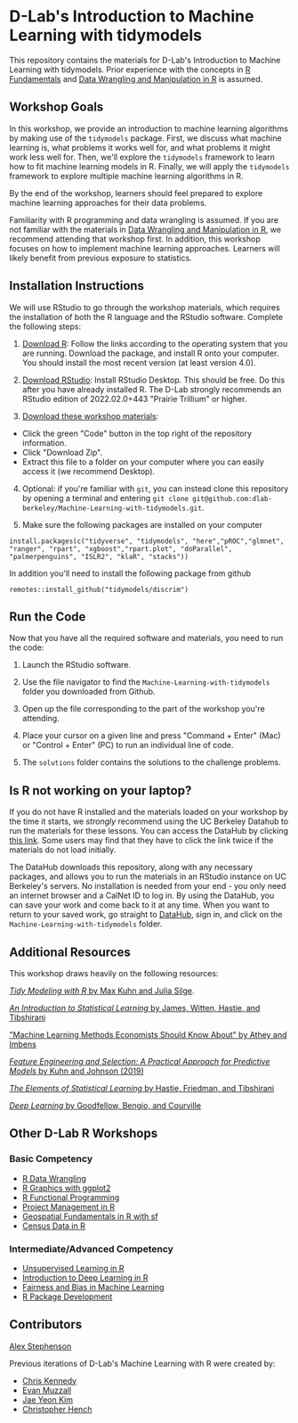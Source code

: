 # D-Lab's Introduction to Machine Learning with tidymodels 

This repository contains the materials for D-Lab's Introduction to Machine Learning with tidymodels. Prior experience with the concepts in [R Fundamentals](https://github.com/dlab-berkeley/R-Fundamentals) and [Data Wrangling and Manipulation in R](https://github.com/dlab-berkeley/R-Data-Wrangling) is assumed. 

## Workshop Goals 

In this workshop, we provide an introduction to machine learning algorithms by making use of the `tidymodels` package. First, we discuss what machine learning is, what problems it works well for, and what problems it might work less well for. Then, we'll explore the `tidymodels` framework to learn how to fit machine learning models in R. Finally, we will apply the `tidymodels` framework to explore multiple machine learning algorithms in R. 

By the end of the workshop, learners should feel prepared to explore machine learning approaches for their data problems. 

Familiarity with R programming and data wrangling is assumed. If you are not familiar with the materials in [Data Wrangling and Manipulation in R](https://github.com/dlab-berkeley/R-Data-Wrangling), we recommend attending that workshop first. In addition, this workshop focuses on how to implement machine learning approaches. Learners will likely benefit from previous exposure to statistics. 

## Installation Instructions

We will use RStudio to go through the workshop materials, which requires the installation of both the R language and the RStudio software. Complete the following steps:

1. [Download R](https://cloud.r-project.org/): Follow the links according to the operating system that you are running. Download the package, and install R onto your computer. You should install the most recent version (at least version 4.0).

2. [Download RStudio](https://rstudio.com/products/rstudio/download/#download): Install RStudio Desktop. This should be free. Do this after you have already installed R. The D-Lab strongly recommends an RStudio edition of 2022.02.0+443 "Prairie Trillium" or higher. 
 
3. [Download these workshop materials](https://github.com/dlab-berkeley/R-Fundamentals): 

* Click the green "Code" button in the top right of the repository information.
* Click "Download Zip".
* Extract this file to a folder on your computer where you can easily access it (we recommend Desktop).

4. Optional: if you're familiar with `git`, you can instead clone this repository by opening a terminal and entering `git clone git@github.com:dlab-berkeley/Machine-Learning-with-tidymodels.git`.

5. Make sure the following packages are installed on your computer 

```
install.packages(c("tidyverse", "tidymodels", "here","pROC","glmnet", "ranger", "rpart", "xgboost","rpart.plot", "doParallel", "palmerpenguins", "ISLR2", "klaR", "stacks"))
```

In addition you'll need to install the following package from github 

```
remotes::install_github("tidymodels/discrim")
```

## Run the Code

Now that you have all the required software and materials, you need to run the code:

1. Launch the RStudio software.

2. Use the file navigator to find the `Machine-Learning-with-tidymodels` folder you downloaded from Github.

3. Open up the file corresponding to the part of the workshop you're attending.

4. Place your cursor on a given line and press "Command + Enter" (Mac) or "Control + Enter" (PC) to run an individual line of code. 

5. The `solutions` folder contains the solutions to the challenge problems.

## Is R not working on your laptop?

If you do not have R installed and the materials loaded on your workshop by the time it starts, we *strongly* recommend using the UC Berkeley Datahub to run the materials for these lessons. You can access the DataHub by clicking [this link](https://datahub.berkeley.edu/hub/user-redirect/git-pull?repo=https%3A%2F%2Fgithub.com%2Fdlab-berkeley%2FMachine-Learning-with-tidymodels&urlpath=rstudio%2F&branch=main). Some users may find that they have to click the link twice if the materials do not load initially. 

The DataHub downloads this repository, along with any necessary packages, and allows you to run the materials in an RStudio instance on UC Berkeley's servers. No installation is needed from your end - you only need an internet browser and a CalNet ID to log in. By using the DataHub, you can save your work and come back to it at any time. When you want to return to your saved work, go straight to [DataHub](https://datahub.berkeley.edu), sign in, and click on the `Machine-Learning-with-tidymodels` folder.

## Additional Resources 

This workshop draws heavily on the following resources: 

[*Tidy Modeling with R* by Max Kuhn and Julia Silge](https://www.tmwr.org/).

[*An Introduction to Statistical Learning* by James, Witten, Hastie, and Tibshirani](https://www.statlearning.com/)

["Machine Learning Methods Economists Should Know About" by Athey and Imbens](https://arxiv.org/abs/1903.10075)

[*Feature Engineering and Selection: A Practical Approach for Predictive Models* by Kuhn and Johnson (2019)](http://www.feat.engineering/data-splitting.html)

[*The Elements of Statistical Learning* by Hastie, Friedman, and Tibshirani](https://link.springer.com/book/10.1007/978-0-387-21606-5)

[*Deep Learning* by Goodfellow, Bengio, and Courville](https://www.deeplearningbook.org/)

## Other D-Lab R Workshops

### Basic Competency 

- [R Data Wrangling](https://github.com/dlab-berkeley/R-Data-Wrangling)
- [R Graphics with ggplot2](https://github.com/dlab-berkeley/R-graphics)
- [R Functional Programming](https://github.com/dlab-berkeley/R-functional-programming)
- [Project Management in R](https://github.com/dlab-berkeley/efficient-reproducible-project-management-in-R)
- [Geospatial Fundamentals in R with sf](https://github.com/dlab-berkeley/Geospatial-Fundamentals-in-R-with-sf)
- [Census Data in R](https://github.com/dlab-berkeley/Census-Data-in-R)

### Intermediate/Advanced Competency

- [Unsupervised Learning in R](https://github.com/dlab-berkeley/Unsupervised-Learning-in-R)
- [Introduction to Deep Learning in R](https://github.com/dlab-berkeley/Deep-Learning-in-R)
- [Fairness and Bias in Machine Learning](https://github.com/dlab-berkeley/fairML)
- [R Package Development](https://github.com/dlab-berkeley/R-package-development)

## Contributors 

[Alex Stephenson](https://github.com/asteves/)

Previous iterations of D-Lab's Machine Learning with R were created by: 

- [Chris Kennedy](https://ck37.com/)
- [Evan Muzzall](https://github.com/EastBayEv)
- [Jae Yeon Kim](https://jaeyk.github.io/)
- [Christopher Hench](https://github.com/henchc)
